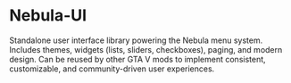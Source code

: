 # Nebula-UI
Standalone user interface library powering the Nebula menu system. Includes themes, widgets (lists, sliders, checkboxes), paging, and modern design. Can be reused by other GTA V mods to implement consistent, customizable, and community-driven user experiences.
